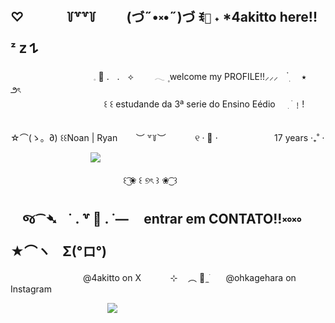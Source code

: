 ## ♡ ㅤㅤㅤ  ꒦꒷꒷꒦ ㅤㅤ (づ˶•༝•˶)づ ꉂ`🍥` ˖ *4akitto here!! ᶻ 𝗓 𐰁
ㅤㅤㅤㅤㅤㅤㅤㅤㅤㅤ     𓈒 🐇  .ㅤ.ㅤ⟡ ㅤㅤ 𓂃  ۪  welcome my PROFILE!!⸝⸝⸝ㅤ  ๋࣭ ㅤ ⭑  ㅤㅤ౨ৎㅤㅤㅤㅤㅤㅤㅤㅤㅤㅤ   ㅤㅤㅤㅤㅤㅤㅤㅤㅤㅤ   ㅤㅤㅤㅤㅤㅤㅤㅤㅤㅤ   ㅤㅤㅤㅤㅤㅤㅤㅤㅤㅤ   ㅤㅤㅤㅤㅤㅤㅤ    ꒰  ꒰   estudande da 3ª serie do Ensino Eédio ㅤ   ִ           ࣪        ﹗!     
ㅤ    ㅤㅤ   ㅤㅤㅤㅤㅤㅤㅤㅤㅤㅤ   ㅤㅤㅤㅤㅤㅤㅤㅤㅤㅤ   

  ☆⌒(ゝ。∂)  ꒰꒰Noan | Ryan ㅤㅤ︶ ꒷꒦︶ ㅤㅤㅤ ୧  ‧ 🎐 ⋅ㅤㅤㅤㅤㅤㅤㅤ17 years   ‧₊˚ ⋅  

  
  ㅤㅤㅤ  ㅤㅤㅤ  ㅤㅤㅤ  ![](https://media.tenor.com/DjdHtCFUEooAAAAi/alastor-hazbin-hotel.gif)

ㅤㅤㅤㅤㅤㅤㅤㅤㅤㅤㅤㅤㅤㅤ꒰        ͜͡❀       ꒰   ୭ৎ   ꒱       ❀ ͜͡       ꒱
##   ㅤજ⁀➴ㅤ˙ . ꒷ 📍 . ˙—ㅤ entrar em CONTATO!!༝༚༝༚ㅤ★⌒ヽㅤΣ(°ロ°)
ㅤㅤㅤㅤㅤㅤㅤㅤㅤ@4akitto on X ㅤㅤㅤ ⊹ㅤ  ︵      🧤 ̼        ֹㅤㅤ@ohkagehara on Instagram

ㅤㅤㅤㅤㅤㅤㅤㅤㅤㅤㅤㅤ![](https://media1.tenor.com/m/KXMpZPuGx_sAAAAC/blood-dripping.gif)ㅤㅤㅤㅤㅤㅤㅤㅤㅤ
  
